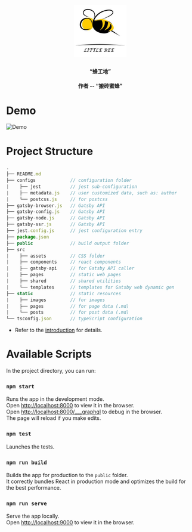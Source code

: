 <h1 align="center">
    <img alt="LittleBee" title="Lumen" src="https://github.com/yuxiang660/little-bee-client/blob/master/.github/logo.jpg" width="140"> </br>
</h1>

<h4 align="center">
  “蜂工地”
</h4>
<h4 align="center">
  作者 -- “搬砖蜜蜂”
</h4>

# Demo
![Demo](https://github.com/yuxiang660/little-bee-client/blob/master/static/posts/3/little-bee-client.gif)

# Project Structure

```js
.
├── README.md
├── configs             // configuration folder
|    ├── jest           // jest sub-configuration
|    ├── metadata.js    // user customized data, such as: author
|    └── postcss.js     // for postcss
├── gatsby-browser.js   // Gatsby API
├── gatsby-config.js    // Gatsby API
├── gatsby-node.js      // Gatsby API
├── gatsby-ssr.js       // Gatsby API
├── jest.config.js      // jest configuration entry
├── package.json
├── public              // build output folder
├── src
|    ├── assets         // CSS folder
|    ├── components     // react components
|    ├── gatsby-api     // for Gatsby API caller
|    ├── pages          // static web pages
|    ├── shared         // shared utilities
|    └── templates      // templates for Gatsby web dynamic gen
├── static              // static resources
|    ├── images         // for images
|    ├── pages          // for page data (.md)
|    └── posts          // for post data (.md)
└── tsconfig.json       // typeScript configuration
```
- Refer to the [introduction](https://yuxiang660.github.io/little-bee-client/posts/3/2020-02-09---Little-Bee-Client-Intro/) for details.

# Available Scripts

In the project directory, you can run:

### `npm start`

Runs the app in the development mode.<br />
Open [http://localhost:8000](http://localhost:8000) to view it in the browser.<br />
Open [http://localhost:8000/___graphql](http://localhost:8000/___graphql) to debug in the browser.<br />
The page will reload if you make edits.<br />

### `npm test`

Launches the tests.<br />

### `npm run build`

Builds the app for production to the `public` folder.<br />
It correctly bundles React in production mode and optimizes the build for the best performance.

### `npm run serve`

Serve the app locally.<br />
Open [http://localhost:9000](http://localhost:9000) to view it in the browser.<br />
